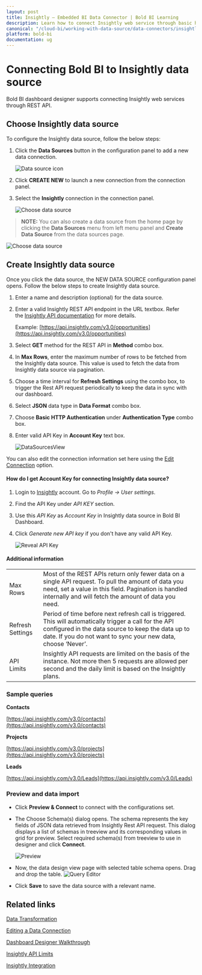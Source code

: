 ```yaml
---
layout: post
title: Insightly – Embedded BI Data Connector | Bold BI Learning
description: Learn how to connect Insightly web service through basic http authentication with Bold BI Embedded and create data source.
canonical: "/cloud-bi/working-with-data-source/data-connectors/insightly/"
platform: bold-bi
documentation: ug
---
```


# Connecting Bold BI to Insightly data source
Bold BI dashboard designer supports connecting Insightly web services through REST API.

## Choose Insightly data source
To configure the Insightly data source, follow the below steps:
1. Click the **Data Sources** button in the configuration panel to add a new data connection.

   ![Data source icon](/static/assets/embedded/working-with-datasource/data-connectors/images/common/DataSourcesIcon.png)

2. Click **CREATE NEW** to launch a new connection from the connection panel.
3. Select the **Insightly** connection in the connection panel.

   ![Choose data source](/static/assets/embedded/working-with-datasource/data-connectors/images/insightly/ChooseDS.png)

> **NOTE:**  You can also create a data source from the home page by clicking the **Data Sources** menu from left menu panel and **Create Data Source** from the data sources page.

   ![Choose data source](/static/assets/embedded/working-with-datasource/data-connectors/images/insightly/ChooseDS_server.png)

## Create Insightly data source
Once you click the data source, the NEW DATA SOURCE configuration panel opens. Follow the below steps to create Insightly data source.
1. Enter a name and description (optional) for the data source.
2. Enter a valid Insightly REST API endpoint in the URL textbox. Refer the [Insightly API documentation](https://api.insightly.com/v3.0/Help) for more details.

    Example: [https://api.insightly.com/v3.0/opportunities](https://api.insightly.com/v3.0/opportunities)

3. Select **GET** method for the REST API in **Method** combo box.
4. In **Max Rows**, enter the maximum number of rows to be fetched from the Insightly data source. This value is used to fetch the data from Insightly data source via pagination.
5. Choose a time interval for **Refresh Settings** using the combo box, to trigger the Rest API request periodically to keep the data in sync with our dashboard.  
6. Select **JSON** data type in **Data Format** combo box.
7. Choose **Basic HTTP Authentication** under **Authentication Type** combo box.
8. Enter valid API Key in **Account Key** text box.

    ![DataSourcesView](/static/assets/embedded/working-with-datasource/data-connectors/images/insightly/DataSourcesView.png)

You can also edit the connection information set here using the [Edit Connection](/embedded-bi/working-with-data-source/editing-a-data-connection/) option.

#### How do I get Account Key for connecting Insightly data source?

1. Login to [Insightly](https://login.insightly.com/User/Login?ReturnUrl=%2F) account. Go to *Profile -> User settings*.
2. Find the API Key under *API KEY* section.
3. Use this *API Key* as *Account Key* in Insightly data source in Bold BI Dashboard.
4. Click *Generate new API key* if you don't have any valid API Key.

   ![Reveal API Key](/static/assets/embedded/working-with-datasource/data-connectors/images/insightly/APIKey.png)

#### Additional information
<table width="600">
<tr>
<td>
Max Rows
</td>
<td>
Most of the REST APIs return only fewer data on a single API request. To pull the amount of data you need, set a value in this field.  
Pagination is handled internally and will fetch the amount of data you need.
</td>
</tr>
<tr>
<td>
Refresh Settings
</td>
<td>
Period of time before next refresh call is triggered. This will automatically trigger a call for the API configured in the data source to keep the data up to date. If you do not want to sync your new data, choose ‘Never’.
</td>
</tr>
<tr>
<td>
API Limits
</td>
<td>
Insightly API requests are limited on the basis of the instance. Not more then 5 requests are allowed per second and the daily limit is based on the Insightly plans.
</td>
</tr>
</table>

### Sample queries

**Contacts**

[https://api.insightly.com/v3.0/contacts](https://api.insightly.com/v3.0/contacts)

**Projects**

[https://api.insightly.com/v3.0/projects](https://api.insightly.com/v3.0/projects)

**Leads**

[https://api.insightly.com/v3.0/Leads](https://api.insightly.com/v3.0/Leads)

### Preview and data import
* Click **Preview & Connect** to connect with the configurations set.
* The Choose Schema(s) dialog opens. The schema represents the key fields of JSON data retrieved from Insightly Rest API request. This dialog displays a list of schemas in treeview and its corresponding values in grid for preview. Select required schema(s) from treeview to use in designer and click **Connect**.

   ![Preview](/static/assets/embedded/working-with-datasource/data-connectors/images/common/Preview.png)

* Now, the data design view page with selected table schema opens. Drag and drop the table.
   ![Query Editor](/static/assets/embedded/working-with-datasource/data-connectors/images/common/QueryEditor.png)

* Click **Save** to save the data source with a relevant name.

## Related links
[Data Transformation](/embedded-bi/working-with-data-source/transforming-data/joining-table/)

[Editing a Data Connection](/embedded-bi/working-with-data-source/editing-a-data-connection/)   

[Dashboard Designer Walkthrough](/embedded-bi/getting-started/quick-start/)

[Insightly API Limits](https://api.insightly.com/v3.0/Help#!/Overview/Technical_Details)

[Insightly Integration](https://www.boldbi.com/integrations/insightly?utm_source=syncfusion&utm_medium=documentation&utm_campaign=boldbiinsightlyintegration)